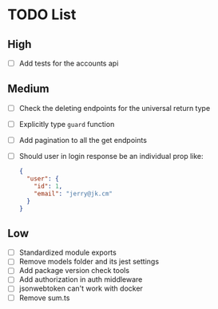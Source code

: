 # TODO List

## High

- [ ] Add tests for the accounts api

## Medium

- [ ] Check the deleting endpoints for the universal return type
- [ ] Explicitly type `guard` function
- [ ] Add pagination to all the get endpoints
- [ ] Should user in login response be an individual prop like:

  ```json
  {
    "user": {
      "id": 1,
      "email": "jerry@jk.cm"
    }
  }
  ```

## Low

- [ ] Standardized module exports
- [ ] Remove models folder and its jest settings
- [ ] Add package version check tools
- [ ] Add authorization in auth middleware
- [ ] jsonwebtoken can't work with docker
- [ ] Remove sum.ts
